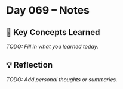 # Day 069 – Notes

## 🔑 Key Concepts Learned

_TODO: Fill in what you learned today._

## 💡 Reflection

_TODO: Add personal thoughts or summaries._
